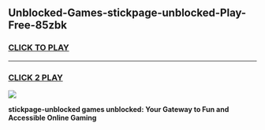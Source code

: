 
## Unblocked-Games-stickpage-unblocked-Play-Free-85zbk
<h3>
<a href="https://premium76.site?title=stickpage-unblocked&ref=21A">CLICK TO PLAY</a></h3>
<hr>

<h3>
<a href="https://premium76.site?title=stickpage-unblocked&ref=21A">CLICK 2 PLAY</a>
  
</h3>

<a href="https://premium76.site?title=stickpage-unblocked&ref=21A"><img src="https://clearcache.store/games.png"></a>


**stickpage-unblocked games unblocked: Your Gateway to Fun and Accessible Online Gaming**
